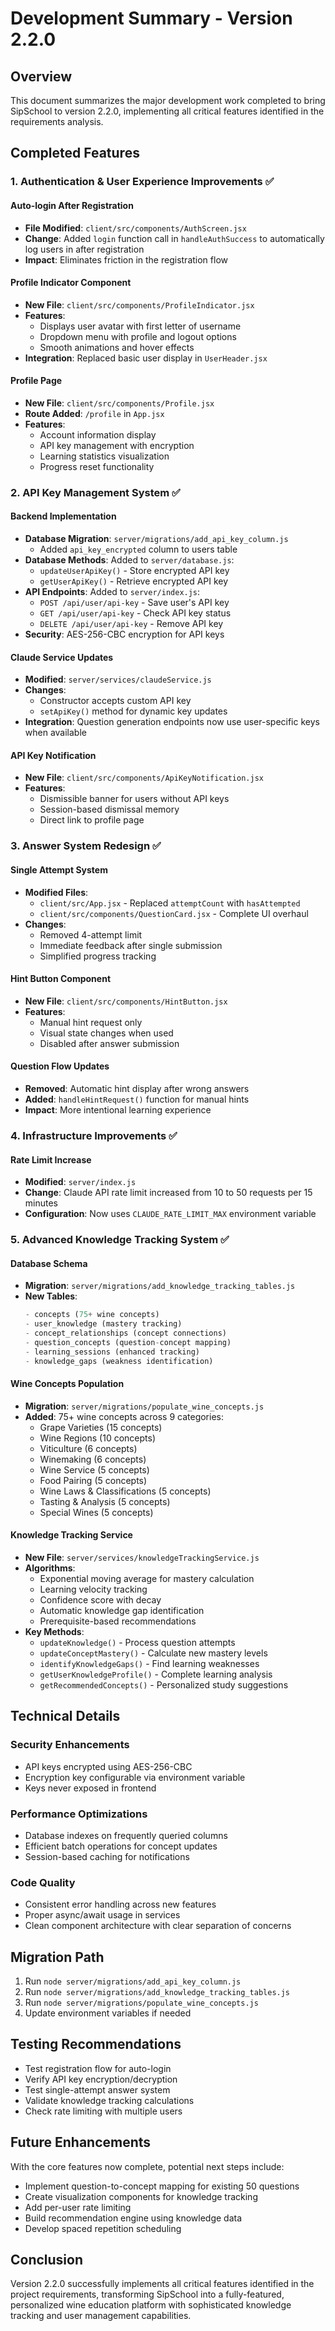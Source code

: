 # Development Summary - Version 2.2.0

## Overview
This document summarizes the major development work completed to bring SipSchool to version 2.2.0, implementing all critical features identified in the requirements analysis.

## Completed Features

### 1. Authentication & User Experience Improvements ✅

#### Auto-login After Registration
- **File Modified**: `client/src/components/AuthScreen.jsx`
- **Change**: Added `login` function call in `handleAuthSuccess` to automatically log users in after registration
- **Impact**: Eliminates friction in the registration flow

#### Profile Indicator Component
- **New File**: `client/src/components/ProfileIndicator.jsx`
- **Features**:
  - Displays user avatar with first letter of username
  - Dropdown menu with profile and logout options
  - Smooth animations and hover effects
- **Integration**: Replaced basic user display in `UserHeader.jsx`

#### Profile Page
- **New File**: `client/src/components/Profile.jsx`
- **Route Added**: `/profile` in `App.jsx`
- **Features**:
  - Account information display
  - API key management with encryption
  - Learning statistics visualization
  - Progress reset functionality

### 2. API Key Management System ✅

#### Backend Implementation
- **Database Migration**: `server/migrations/add_api_key_column.js`
  - Added `api_key_encrypted` column to users table
- **Database Methods**: Added to `server/database.js`:
  - `updateUserApiKey()` - Store encrypted API key
  - `getUserApiKey()` - Retrieve encrypted API key
- **API Endpoints**: Added to `server/index.js`:
  - `POST /api/user/api-key` - Save user's API key
  - `GET /api/user/api-key` - Check API key status
  - `DELETE /api/user/api-key` - Remove API key
- **Security**: AES-256-CBC encryption for API keys

#### Claude Service Updates
- **Modified**: `server/services/claudeService.js`
- **Changes**:
  - Constructor accepts custom API key
  - `setApiKey()` method for dynamic key updates
- **Integration**: Question generation endpoints now use user-specific keys when available

#### API Key Notification
- **New File**: `client/src/components/ApiKeyNotification.jsx`
- **Features**:
  - Dismissible banner for users without API keys
  - Session-based dismissal memory
  - Direct link to profile page

### 3. Answer System Redesign ✅

#### Single Attempt System
- **Modified Files**: 
  - `client/src/App.jsx` - Replaced `attemptCount` with `hasAttempted`
  - `client/src/components/QuestionCard.jsx` - Complete UI overhaul
- **Changes**:
  - Removed 4-attempt limit
  - Immediate feedback after single submission
  - Simplified progress tracking

#### Hint Button Component
- **New File**: `client/src/components/HintButton.jsx`
- **Features**:
  - Manual hint request only
  - Visual state changes when used
  - Disabled after answer submission

#### Question Flow Updates
- **Removed**: Automatic hint display after wrong answers
- **Added**: `handleHintRequest()` function for manual hints
- **Impact**: More intentional learning experience

### 4. Infrastructure Improvements ✅

#### Rate Limit Increase
- **Modified**: `server/index.js`
- **Change**: Claude API rate limit increased from 10 to 50 requests per 15 minutes
- **Configuration**: Now uses `CLAUDE_RATE_LIMIT_MAX` environment variable

### 5. Advanced Knowledge Tracking System ✅

#### Database Schema
- **Migration**: `server/migrations/add_knowledge_tracking_tables.js`
- **New Tables**:
  ```sql
  - concepts (75+ wine concepts)
  - user_knowledge (mastery tracking)
  - concept_relationships (concept connections)
  - question_concepts (question-concept mapping)
  - learning_sessions (enhanced tracking)
  - knowledge_gaps (weakness identification)
  ```

#### Wine Concepts Population
- **Migration**: `server/migrations/populate_wine_concepts.js`
- **Added**: 75+ wine concepts across 9 categories:
  - Grape Varieties (15 concepts)
  - Wine Regions (10 concepts)
  - Viticulture (6 concepts)
  - Winemaking (6 concepts)
  - Wine Service (5 concepts)
  - Food Pairing (5 concepts)
  - Wine Laws & Classifications (5 concepts)
  - Tasting & Analysis (5 concepts)
  - Special Wines (5 concepts)

#### Knowledge Tracking Service
- **New File**: `server/services/knowledgeTrackingService.js`
- **Algorithms**:
  - Exponential moving average for mastery calculation
  - Learning velocity tracking
  - Confidence score with decay
  - Automatic knowledge gap identification
  - Prerequisite-based recommendations
- **Key Methods**:
  - `updateKnowledge()` - Process question attempts
  - `updateConceptMastery()` - Calculate new mastery levels
  - `identifyKnowledgeGaps()` - Find learning weaknesses
  - `getUserKnowledgeProfile()` - Complete learning analysis
  - `getRecommendedConcepts()` - Personalized study suggestions

## Technical Details

### Security Enhancements
- API keys encrypted using AES-256-CBC
- Encryption key configurable via environment variable
- Keys never exposed in frontend

### Performance Optimizations
- Database indexes on frequently queried columns
- Efficient batch operations for concept updates
- Session-based caching for notifications

### Code Quality
- Consistent error handling across new features
- Proper async/await usage in services
- Clean component architecture with clear separation of concerns

## Migration Path
1. Run `node server/migrations/add_api_key_column.js`
2. Run `node server/migrations/add_knowledge_tracking_tables.js`
3. Run `node server/migrations/populate_wine_concepts.js`
4. Update environment variables if needed

## Testing Recommendations
- Test registration flow for auto-login
- Verify API key encryption/decryption
- Test single-attempt answer system
- Validate knowledge tracking calculations
- Check rate limiting with multiple users

## Future Enhancements
With the core features now complete, potential next steps include:
- Implement question-to-concept mapping for existing 50 questions
- Create visualization components for knowledge tracking
- Add per-user rate limiting
- Build recommendation engine using knowledge data
- Develop spaced repetition scheduling

## Conclusion
Version 2.2.0 successfully implements all critical features identified in the project requirements, transforming SipSchool into a fully-featured, personalized wine education platform with sophisticated knowledge tracking and user management capabilities.
